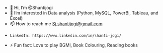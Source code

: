 - 👋 Hi, I’m @Shantijogi
- 👀 I’m interested in Data analysis (Python, MySQL, PowerBi, Tableau, and Excel)
- 📫 How to reach me Sj.shantijogi@gmail.com
-     LinkedIn: https://www.linkedin.com/in/shanti-jogi/
- ⚡ Fun fact: Love to play BGMI, Book Colouring, Reading books
<!---
Shantijogi/Shantijogi is a ✨ special ✨ repository because its `README.md` (this file) appears on your GitHub profile.
You can click the Preview link to take a look at your changes.
--->
